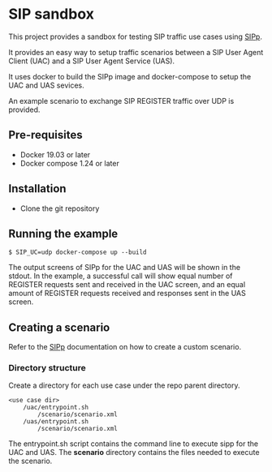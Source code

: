 # SIP sandbox

This project provides a sandbox for testing SIP traffic use cases using [SIPp](https://github.com/SIPp/sipp).

It provides an easy way to setup traffic scenarios between a SIP User Agent Client (UAC) and a SIP User Agent Service (UAS).

It uses docker to build the SIPp image and docker-compose to setup the UAC and UAS sevices.

An example scenario to exchange SIP REGISTER traffic over UDP is provided.

## Pre-requisites

* Docker 19.03 or later
* Docker compose 1.24 or later

## Installation

* Clone the git repository

## Running the example

```
$ SIP_UC=udp docker-compose up --build
```

The output screens of SIPp for the UAC and UAS will be shown in the stdout. 
In the example, a successful call will show equal number of REGISTER requests sent and received in the UAC screen, and an equal amount of REGISTER requests received and responses sent in the UAS screen.

## Creating a scenario

Refer to the [SIPp](https://github.com/SIPp/sipp) documentation on how to create a custom scenario.

### Directory structure

Create a directory for each use case under the repo parent directory.

```
<use case dir>
    /uac/entrypoint.sh
        /scenario/scenario.xml
    /uas/entrypoint.sh
        /scenario/scenario.xml
```

The entrypoint.sh script contains the command line to execute sipp for the UAC and UAS. The **scenario** directory contains the files needed to execute the scenario.


